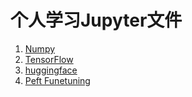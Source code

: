 # 个人学习Jupyter文件



1. [Numpy](jupyter/numpy)
2. [TensorFlow](jupyter)
3. [huggingface](jupyter/huggingface)
4. [Peft Funetuning](jupyter/peft_funetuning)





